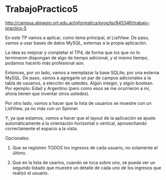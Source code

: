 # TrabajoPractico5
http://campus.almagro.ort.edu.ar/informatica/prog/tp/845346/trabajo-practico-5

En este TP vamos a aplicar, como tema principal, el ListView.  De paso, vamos a usar bases de datos MySQL, externas a la propia aplicación.

La idea es mejorar y completar el TP4, de forma que los que no lo terminaron dispongan de algo de tiempo adicional, y al mismo tiempo, podamos hacerlo más profesional aún.

Entonces, por un lado, vamos a reemplazar la base SQLite, por una externa MySQL.   De paso, vamos a agregarle un par de campos adicionales a la tabla de usuarios, a elección de ustedes.  Algún integer, y algún boolean.  Por ejemplo: Edad y Argentino (pero como esos se me ocurrieron a mí, ahora tienen que inventar otros ustedes).

Por otro lado, vamos a hacer que la lista de usuarios se muestre con un ListView, ya no más con un Spinner.

Y, ya que estamos, vamos a hacer que el layout de la aplicación se ajuste automáticamente a la orientación horizontal o vertical, aprovechando correctamente el espacio a la vista.

 

Opcionales:

1) Que se registren TODOS los ingresos de cada usuario, no solamente el último.

2) Que en la lista de usarios, cuando se toca sobre uno, se pueda ver un segundo listado que muestre un detalle de cada uno de los ingresos que realizó el usuario.
